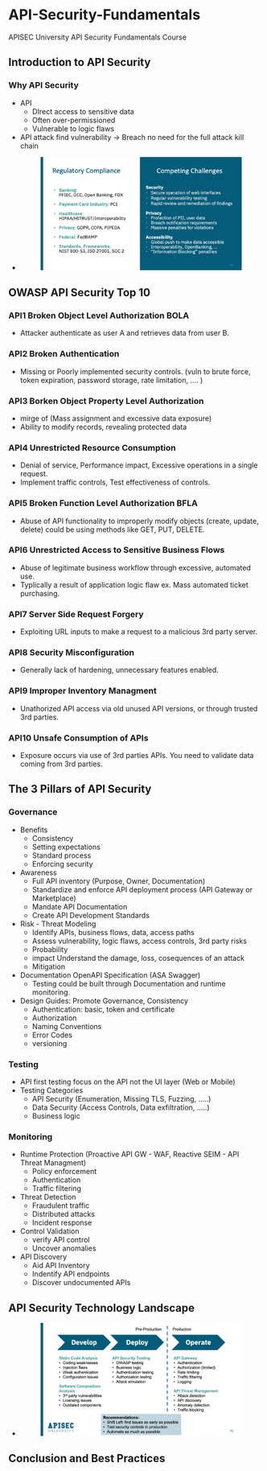 # API-Security-Fundamentals
APISEC University API Security Fundamentals Course

## Introduction to API Security
### Why API Security
- API
	* DIrect access to sensitive data
	* Often over-permissioned
	* Vulnerable to logic flaws
- API attack find vulnerability -> Breach no need for the full attack kill chain
- <figure> <img src='./images/why_API_regulatory_reqs.jpg' alt='missing'  width="400" title="why_API_regulatory_reqs"> </figure>

## OWASP API Security Top 10 
### API1 Broken Object Level Authorization BOLA
- Attacker authenticate as user A and retrieves data from user B.

### API2 Broken Authentication
- Missing or Poorly implemented security controls. (vuln to brute force, token expiration, password storage, rate limitation, .... )

### API3 Borken Object Property Level Authorization
- mirge of (Mass assignment and excessive data exposure)
- Ability to modify records, revealing protected data

### API4 Unrestricted Resource Consumption
- Denial of service, Performance impact, Excessive operations in a single request.
- Implement traffic controls, Test effectiveness of controls.

### API5 Broken Function Level Authorization BFLA
- Abuse of API functionality to improperly modify objects (create, update, delete) could be using methods like GET, PUT, DELETE.

### API6 Unrestricted Access to Sensitive Business Flows
- Abuse of legitimate business workflow through excessive, automated use.
- Typlically a result of application logic flaw ex. Mass automated ticket purchasing.

### API7 Server Side Request Forgery
- Exploiting URL inputs to make a request to a malicious 3rd party server.

### API8 Security Misconfiguration
- Generally lack of hardening, unnecessary features enabled.

### API9 Improper Inventory Managment
- Unathorized API access via old unused API versions, or through trusted 3rd parties.

### API10 Unsafe Consumption of APIs
- Exposure occurs via use of 3rd parties APIs. You need to validate data coming from 3rd parties.

## The 3 Pillars of API Security
### Governance
- Benefits
	* Consistency
	* Setting expectations
	* Standard process
	* Enforcing security
- Awareness
	* Full API inventory (Purpose, Owner, Documentation)
	* Standardize and enforce API deployment process (API Gateway or Marketplace)
	* Mandate API Documentation
	* Create API Development Standards
- Risk - Threat Modeling
	* Identify	APIs, business flows, data, access paths
	* Assess	vulnerability, logic flaws, access controls, 3rd party risks
	* Probability
	* impact	Understand the damage, loss, cosequences of an attack
	* Mitigation
- Documentation OpenAPI Specification (ASA Swagger)
	* Testing could be built through Documentation and runtime monitoring.
- Design Guides: Promote Governance, Consistency
	* Authentication: basic, token and certificate
	* Authorization
	* Naming Conventions
	* Error Codes
	* versioning

### Testing
- API first testing focus on the API not the UI layer (Web or Mobile)
- Testing Categories
	* API Security (Enumeration, Missing TLS, Fuzzing, .....)
	* Data Security (Access Controls, Data exfiltration, .....)
	* Business logic

### Monitoring
- Runtime Protection (Proactive API GW - WAF, Reactive SEIM - API Threat Managment)
	* Policy enforcement
	* Authentication
	* Traffic filtering
- Threat Detection
	* Fraudulent traffic
	* Distributed attacks
	* Incident response
- Control Validation
	* verify API control
	* Uncover anomalies
- API Discovery
	* Aid API Inventory
	* Indentify API endpoints
	* Discover undocumented APIs

## API Security Technology Landscape
- <figure> <img src='./images/AppSec_Landscape.jpg' alt='missing'  width="400" title="why_API_regulatory_reqs"> </figure>

## Conclusion and Best Practices